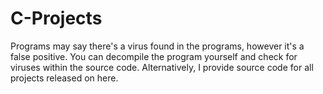 # C-Projects

Programs may say there's a virus found in the programs, however it's a false positive. 
You can decompile the program yourself and check for viruses within the source code.
Alternatively, I provide source code for all projects released on here. 
